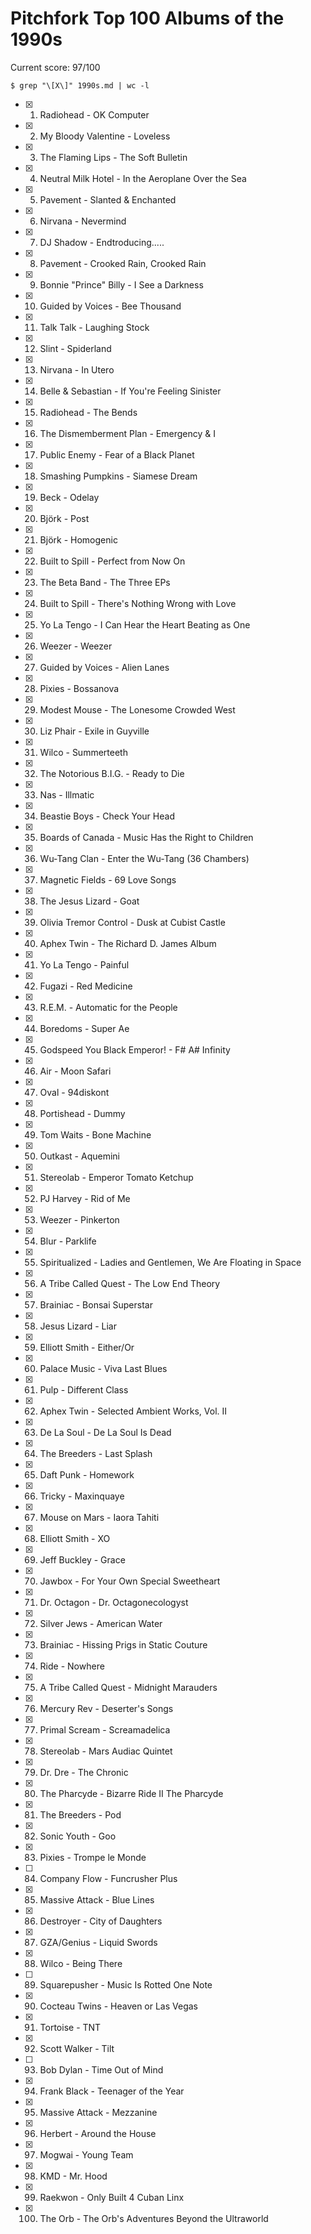 Pitchfork Top 100 Albums of the 1990s
=====================================

Current score: 97/100

`$ grep "\[X\]" 1990s.md | wc -l`

- [X] 1. Radiohead - OK Computer
- [X] 2. My Bloody Valentine - Loveless
- [X] 3. The Flaming Lips - The Soft Bulletin
- [X] 4. Neutral Milk Hotel - In the Aeroplane Over the Sea
- [X] 5. Pavement - Slanted & Enchanted
- [X] 6. Nirvana - Nevermind
- [X] 7. DJ Shadow - Endtroducing.....
- [X] 8. Pavement - Crooked Rain, Crooked Rain
- [X] 9. Bonnie "Prince" Billy - I See a Darkness
- [X] 10. Guided by Voices - Bee Thousand
- [X] 11. Talk Talk - Laughing Stock
- [X] 12. Slint - Spiderland
- [X] 13. Nirvana - In Utero
- [X] 14. Belle & Sebastian - If You're Feeling Sinister
- [X] 15. Radiohead - The Bends
- [X] 16. The Dismemberment Plan - Emergency & I
- [X] 17. Public Enemy - Fear of a Black Planet
- [X] 18. Smashing Pumpkins - Siamese Dream
- [X] 19. Beck - Odelay
- [X] 20. Björk - Post
- [X] 21. Björk - Homogenic
- [X] 22. Built to Spill - Perfect from Now On
- [X] 23. The Beta Band - The Three EPs
- [X] 24. Built to Spill - There's Nothing Wrong with Love
- [X] 25. Yo La Tengo - I Can Hear the Heart Beating as One
- [X] 26. Weezer - Weezer
- [X] 27. Guided by Voices - Alien Lanes
- [X] 28. Pixies - Bossanova
- [X] 29. Modest Mouse - The Lonesome Crowded West
- [X] 30. Liz Phair - Exile in Guyville
- [X] 31. Wilco - Summerteeth
- [X] 32. The Notorious B.I.G. - Ready to Die
- [X] 33. Nas - Illmatic
- [X] 34. Beastie Boys - Check Your Head
- [X] 35. Boards of Canada - Music Has the Right to Children
- [X] 36. Wu-Tang Clan - Enter the Wu-Tang (36 Chambers)
- [X] 37. Magnetic Fields - 69 Love Songs
- [X] 38. The Jesus Lizard - Goat
- [X] 39. Olivia Tremor Control - Dusk at Cubist Castle
- [X] 40. Aphex Twin - The Richard D. James Album
- [X] 41. Yo La Tengo - Painful
- [X] 42. Fugazi - Red Medicine
- [X] 43. R.E.M. - Automatic for the People
- [X] 44. Boredoms - Super Ae
- [X] 45. Godspeed You Black Emperor! - F# A# Infinity
- [X] 46. Air - Moon Safari
- [X] 47. Oval - 94diskont
- [X] 48. Portishead - Dummy
- [X] 49. Tom Waits - Bone Machine
- [X] 50. Outkast - Aquemini
- [X] 51. Stereolab - Emperor Tomato Ketchup
- [X] 52. PJ Harvey - Rid of Me
- [X] 53. Weezer - Pinkerton
- [X] 54. Blur - Parklife
- [X] 55. Spiritualized - Ladies and Gentlemen, We Are Floating in Space
- [X] 56. A Tribe Called Quest - The Low End Theory
- [X] 57. Brainiac - Bonsai Superstar
- [X] 58. Jesus Lizard - Liar
- [X] 59. Elliott Smith - Either/Or
- [X] 60. Palace Music - Viva Last Blues
- [X] 61. Pulp - Different Class
- [X] 62. Aphex Twin - Selected Ambient Works, Vol. II
- [X] 63. De La Soul - De La Soul Is Dead
- [X] 64. The Breeders - Last Splash
- [X] 65. Daft Punk - Homework
- [X] 66. Tricky - Maxinquaye
- [X] 67. Mouse on Mars - Iaora Tahiti
- [X] 68. Elliott Smith - XO
- [X] 69. Jeff Buckley - Grace
- [X] 70. Jawbox - For Your Own Special Sweetheart
- [X] 71. Dr. Octagon - Dr. Octagonecologyst
- [X] 72. Silver Jews - American Water
- [X] 73. Brainiac - Hissing Prigs in Static Couture
- [X] 74. Ride - Nowhere
- [X] 75. A Tribe Called Quest - Midnight Marauders
- [X] 76. Mercury Rev - Deserter's Songs
- [X] 77. Primal Scream - Screamadelica
- [X] 78. Stereolab - Mars Audiac Quintet
- [X] 79. Dr. Dre - The Chronic
- [X] 80. The Pharcyde - Bizarre Ride II The Pharcyde
- [X] 81. The Breeders - Pod
- [X] 82. Sonic Youth - Goo
- [X] 83. Pixies - Trompe le Monde
- [ ] 84. Company Flow - Funcrusher Plus
- [X] 85. Massive Attack - Blue Lines
- [X] 86. Destroyer - City of Daughters
- [X] 87. GZA/Genius - Liquid Swords
- [X] 88. Wilco - Being There
- [ ] 89. Squarepusher - Music Is Rotted One Note
- [X] 90. Cocteau Twins - Heaven or Las Vegas
- [X] 91. Tortoise - TNT
- [X] 92. Scott Walker - Tilt
- [ ] 93. Bob Dylan - Time Out of Mind
- [X] 94. Frank Black - Teenager of the Year
- [X] 95. Massive Attack - Mezzanine
- [X] 96. Herbert - Around the House
- [X] 97. Mogwai - Young Team
- [X] 98. KMD - Mr. Hood
- [X] 99. Raekwon - Only Built 4 Cuban Linx
- [X] 100. The Orb - The Orb's Adventures Beyond the Ultraworld
